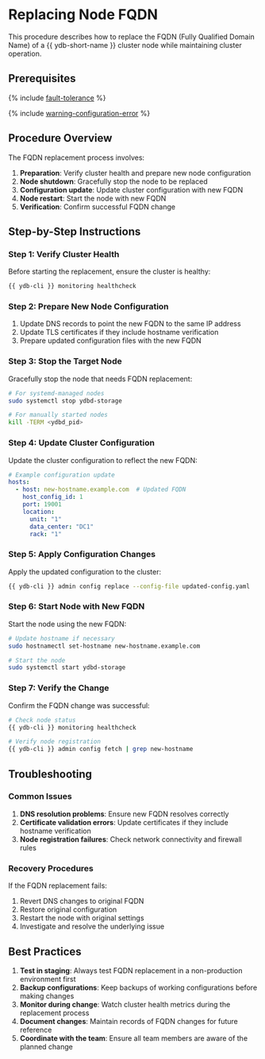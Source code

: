 # Replacing Node FQDN

This procedure describes how to replace the FQDN (Fully Qualified Domain Name) of a {{ ydb-short-name }} cluster node while maintaining cluster operation.

## Prerequisites

{% include [fault-tolerance](../configuration-v1/_includes/fault-tolerance.md) %}

{% include [warning-configuration-error](../configuration-v1/_includes/warning-configuration-error.md) %}

## Procedure Overview

The FQDN replacement process involves:

1. **Preparation**: Verify cluster health and prepare new node configuration
2. **Node shutdown**: Gracefully stop the node to be replaced
3. **Configuration update**: Update cluster configuration with new FQDN
4. **Node restart**: Start the node with new FQDN
5. **Verification**: Confirm successful FQDN change

## Step-by-Step Instructions

### Step 1: Verify Cluster Health

Before starting the replacement, ensure the cluster is healthy:

```bash
{{ ydb-cli }} monitoring healthcheck
```

### Step 2: Prepare New Node Configuration

1. Update DNS records to point the new FQDN to the same IP address
2. Update TLS certificates if they include hostname verification
3. Prepare updated configuration files with the new FQDN

### Step 3: Stop the Target Node

Gracefully stop the node that needs FQDN replacement:

```bash
# For systemd-managed nodes
sudo systemctl stop ydbd-storage

# For manually started nodes
kill -TERM <ydbd_pid>
```

### Step 4: Update Cluster Configuration

Update the cluster configuration to reflect the new FQDN:

```yaml
# Example configuration update
hosts:
  - host: new-hostname.example.com  # Updated FQDN
    host_config_id: 1
    port: 19001
    location:
      unit: "1"
      data_center: "DC1"
      rack: "1"
```

### Step 5: Apply Configuration Changes

Apply the updated configuration to the cluster:

```bash
{{ ydb-cli }} admin config replace --config-file updated-config.yaml
```

### Step 6: Start Node with New FQDN

Start the node using the new FQDN:

```bash
# Update hostname if necessary
sudo hostnamectl set-hostname new-hostname.example.com

# Start the node
sudo systemctl start ydbd-storage
```

### Step 7: Verify the Change

Confirm the FQDN change was successful:

```bash
# Check node status
{{ ydb-cli }} monitoring healthcheck

# Verify node registration
{{ ydb-cli }} admin config fetch | grep new-hostname
```

## Troubleshooting

### Common Issues

1. **DNS resolution problems**: Ensure new FQDN resolves correctly
2. **Certificate validation errors**: Update certificates if they include hostname verification
3. **Node registration failures**: Check network connectivity and firewall rules

### Recovery Procedures

If the FQDN replacement fails:

1. Revert DNS changes to original FQDN
2. Restore original configuration
3. Restart the node with original settings
4. Investigate and resolve the underlying issue

## Best Practices

1. **Test in staging**: Always test FQDN replacement in a non-production environment first
2. **Backup configurations**: Keep backups of working configurations before making changes
3. **Monitor during change**: Watch cluster health metrics during the replacement process
4. **Document changes**: Maintain records of FQDN changes for future reference
5. **Coordinate with the team**: Ensure all team members are aware of the planned change